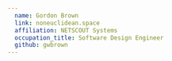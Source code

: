 ```yaml
---
  name: Gordon Brown
  link: noneuclidean.space
  affiliation: NETSCOUT Systems
  occupation_title: Software Design Engineer
  github: gwbrown
---
```

